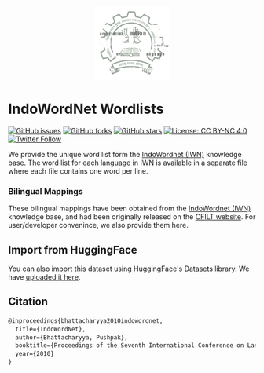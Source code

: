 <p align="center"><img src="cfilt-dark-logo.png" alt="logo" width="150" height="150"/></p>

# IndoWordNet Wordlists

[![GitHub issues](https://img.shields.io/github/issues/cfiltnlp/IWN-WordLists?style=flat-square)](https://github.com/cfiltnlp/IWN-WordLists/issues)
[![GitHub forks](https://img.shields.io/github/forks/cfiltnlp/IWN-WordLists?style=flat-square)](https://github.com/cfiltnlp/IWN-WordLists/network)
[![GitHub stars](https://img.shields.io/github/stars/cfiltnlp/IWN-WordLists?style=flat-square)](https://github.com/cfiltnlp/IWN-WordLists/stargazers)
[![License: CC BY-NC 4.0](https://img.shields.io/badge/License-CC%20BY--NC%20--SA%204.0-orange.svg)](https://creativecommons.org/licenses/by-nc-sa/4.0/)
[![Twitter Follow](https://img.shields.io/twitter/follow/cfiltnlp?color=1DA1F2&logo=twitter&style=flat-square)](https://twitter.com/cfiltnlp)

We provide the unique word list form the [IndoWordnet (IWN)](https://www.cfilt.iitb.ac.in/indowordnet/) knowledge base. The word list for each language in IWN is available in a separate file where each file contains one word per line.

### Bilingual Mappings

These bilingual mappings have been obtained from the [IndoWordnet (IWN)](https://www.cfilt.iitb.ac.in/indowordnet/) knowledge base, and had been originally released on the [CFILT website](https://www.cfilt.iitb.ac.in/Downloads.html). For user/developer convenince, we also provide them here. 
## Import from HuggingFace

You can also import this dataset using HuggingFace's [Datasets](https://huggingface.co/datasets) library. We have [uploaded it here](https://huggingface.co/datasets/cfilt/iwn_wordlists).

## Citation
```latex
@inproceedings{bhattacharyya2010indowordnet,
  title={IndoWordNet},
  author={Bhattacharyya, Pushpak},
  booktitle={Proceedings of the Seventh International Conference on Language Resources and Evaluation (LREC'10)},
  year={2010}
}
```
